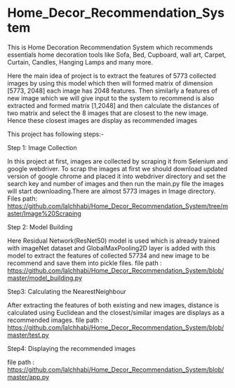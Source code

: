 # Home_Decor_Recommendation_System
This is Home Decoration Recommendation System which recommends essentials home decoration tools like Sofa, Bed,  Cupboard, wall art, 
Carpet, Curtain, Candles, Hanging Lamps and many more.

Here the main idea of project is to extract the features of 5773 collected images by using this model which then will formed matrix of dimension 
[5773, 2048] each image has 2048 features. Then similarly a features of new image which we will give input to the system to recommend is also extracted 
and formed matrix [1,2048] and then calculate the distances of two matrix and select the 8 images that are closest to the new image. 
Hence these closest images are display as recommended images

This project has following steps:-

Step 1:
Image Collection

In this project at first, images are collected by scraping it from Selenium and google webdriver. To scrap the images at first we should download updated
version of google chrome and placed it into webdriver directory and set the search key and number of images and then run the main.py file the images will
start downloading.There are almost 5773 images in Image directory.
Files path: https://github.com/lalchhabi/Home_Decor_Recommendation_System/tree/master/Image%20Scraping

Step 2: 
Model Building

Here Residual Network(ResNet50) model is used which is already trained with imageNet dataset and GlobalMaxPooling2D layer is added with this model to extract 
the features of collected 57734 and new image to be recommend and save them into pickle files.
file path : https://github.com/lalchhabi/Home_Decor_Recommendation_System/blob/master/model_building.py

Step3:
Calculating the NearestNeighbour

After extracting the features of both existing and new images, distance is calculated using 
Euclidean and the closest/similar images are displays as a recommended images.
file path : https://github.com/lalchhabi/Home_Decor_Recommendation_System/blob/master/test.py

Step4:
Displaying the recommended images

file path : https://github.com/lalchhabi/Home_Decor_Recommendation_System/blob/master/app.py
